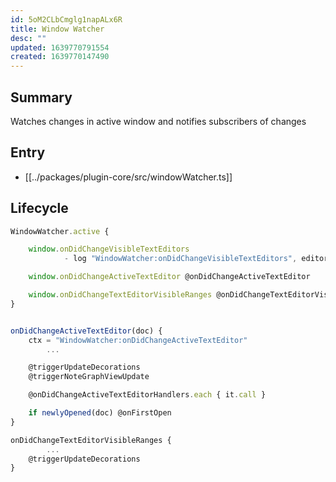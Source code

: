 ```yaml
---
id: 5oM2CLbCmglg1napALx6R
title: Window Watcher
desc: ""
updated: 1639770791554
created: 1639770147490
---
```


## Summary

Watches changes in active window and notifies subscribers of changes

## Entry

- [[../packages/plugin-core/src/windowWatcher.ts]]

## Lifecycle

```ts
WindowWatcher.active {

	window.onDidChangeVisibleTextEditors
			- log "WindowWatcher:onDidChangeVisibleTextEditors", editorPaths

	window.onDidChangeActiveTextEditor @onDidChangeActiveTextEditor

	window.onDidChangeTextEditorVisibleRanges @onDidChangeTextEditorVisibleRanges
}


onDidChangeActiveTextEditor(doc) {
    ctx = "WindowWatcher:onDidChangeActiveTextEditor"
		...

    @triggerUpdateDecorations
    @triggerNoteGraphViewUpdate

    @onDidChangeActiveTextEditorHandlers.each { it.call }

    if newlyOpened(doc) @onFirstOpen
}

onDidChangeTextEditorVisibleRanges {
		...
    @triggerUpdateDecorations
}
```
